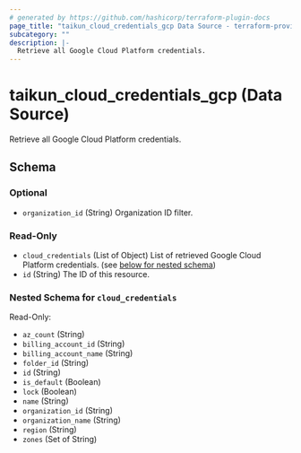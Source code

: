 ```yaml
---
# generated by https://github.com/hashicorp/terraform-plugin-docs
page_title: "taikun_cloud_credentials_gcp Data Source - terraform-provider-taikun"
subcategory: ""
description: |-
  Retrieve all Google Cloud Platform credentials.
---
```


# taikun_cloud_credentials_gcp (Data Source)

Retrieve all Google Cloud Platform credentials.



<!-- schema generated by tfplugindocs -->
## Schema

### Optional

- `organization_id` (String) Organization ID filter.

### Read-Only

- `cloud_credentials` (List of Object) List of retrieved Google Cloud Platform credentials. (see [below for nested schema](#nestedatt--cloud_credentials))
- `id` (String) The ID of this resource.

<a id="nestedatt--cloud_credentials"></a>
### Nested Schema for `cloud_credentials`

Read-Only:

- `az_count` (String)
- `billing_account_id` (String)
- `billing_account_name` (String)
- `folder_id` (String)
- `id` (String)
- `is_default` (Boolean)
- `lock` (Boolean)
- `name` (String)
- `organization_id` (String)
- `organization_name` (String)
- `region` (String)
- `zones` (Set of String)



